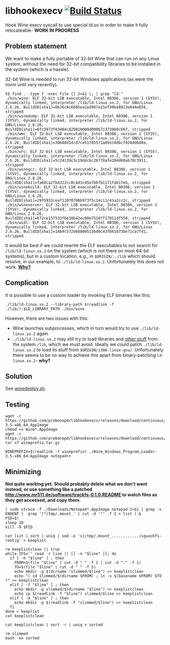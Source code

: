 # libhookexecv [![Build Status](https://travis-ci.com/probonopd/libhookexecv.svg?branch=master)](https://travis-ci.com/probonopd/libhookexecv)

Hook Wine execv syscall to use special ld.so in order to make it fully relocateable- __WORK IN PROGRESS__

## Problem statement

We want to make a fully portable of 32-bit Wine that can run on any Linux system, without the need for 32-bit compatibility libraries to be installed in the system (which is a hassle).

32-bit Wine is needed to run 32-bit Windows applications (as were the norm until very recently).

```
5$ find . -type f -exec file {} 2>&1 \; | grep "ld-"
./bin/wine: ELF 32-bit LSB executable, Intel 80386, version 1 (SYSV), dynamically linked, interpreter /lib/ld-linux.so.2, for GNU/Linux 2.6.26, BuildID[sha1]=8b26c8c6685ea1ed987a21ef30b48823e844e858, stripped
./bin/winedump: ELF 32-bit LSB executable, Intel 80386, version 1 (SYSV), dynamically linked, interpreter /lib/ld-linux.so.2, for GNU/Linux 2.6.26, BuildID[sha1]=6fc5973f83404c829810008d000671373860cb6f, stripped
./bin/wmc: ELF 32-bit LSB executable, Intel 80386, version 1 (SYSV), dynamically linked, interpreter /lib/ld-linux.so.2, for GNU/Linux 2.6.26, BuildID[sha1]=30688d1dcd7ce51705571a891c8d6cf028dd6d0a, stripped
./bin/wrc: ELF 32-bit LSB executable, Intel 80386, version 1 (SYSV), dynamically linked, interpreter /lib/ld-linux.so.2, for GNU/Linux 2.6.26, BuildID[sha1]=5c24139c3c19ddc6c26778afe204d60ab78c3911, stripped
./bin/winegcc: ELF 32-bit LSB executable, Intel 80386, version 1 (SYSV), dynamically linked, interpreter /lib/ld-linux.so.2, for GNU/Linux 2.6.26, BuildID[sha1]=fa60ca2fb4322cc8c4d3c45e7bbfb11f1fab17eb, stripped
./bin/winebuild: ELF 32-bit LSB executable, Intel 80386, version 1 (SYSV), dynamically linked, interpreter /lib/ld-linux.so.2, for GNU/Linux 2.6.26, BuildID[sha1]=29fb932cea712078706b973f5c14c11c41a2cc2c, stripped
./bin/wineserver: ELF 32-bit LSB executable, Intel 80386, version 1 (SYSV), dynamically linked, interpreter /lib/ld-linux.so.2, for GNU/Linux 2.6.26, BuildID[sha1]=b72ce157533fbe10b42ec00e7518ff17011df558, stripped
./bin/widl: ELF 32-bit LSB executable, Intel 80386, version 1 (SYSV), dynamically linked, interpreter /lib/ld-linux.so.2, for GNU/Linux 2.6.26, BuildID[sha1]=14b9c572d68809513bd0c43fb61073be71ca7fd1, stripped
```

It would be best if we could rewrite the ELF executables to not search for `/lib/ld-linux.so.2` on the system (which is not there on most 64-bit systems), but in a custom location, e.g., in `$ORIGIN/../lib` which should resolve, in our example, to `./lib/ld-linux.so.2`. Unfortunately this does not work. [__Why?__](https://stackoverflow.com/a/48456169)

## Complication

It is possible to use a custom loader by invoking ELF binaries like this:

```
./lib/ld-linux.so.2 --library-path $(readlink -f ./lib/):$LD_LIBRARY_PATH ./bin/wine
```

However, there are two issues with this:

- Wine launches subprocesses, which in turn would try to use `./lib/ld-linux.so.2` again
- `./lib/ld-linux.so.2` may still try to load libraries and [other stuff](https://packages.debian.org/jessie/i386/libc6/filelist) from the system `/lib`, which we must avoid. Ideally we could patch `./lib/ld-linux.so.2` to load its stuff from `$ORIGIN/i386-linux-gnu/`. Unfortunately there seems to be no way to achieve this apart from binary-patching `ld-linux.so.2`- __why?__

## Solution

See [winedeploy.sh](winedeploy.sh).

## Testing

```
wget -c https://github.com/probonopd/libhookexecv/releases/download/continuous/Wine_Windows_Program_Loader-3.5-x86_64.AppImage
chmod +x Wine*.AppImage
wget -c https://github.com/probonopd/libhookexecv/releases/download/continuous/wineprefix.tar.gz
tar xf wineprefix.tar.gz

WINEPREFIX=$(readlink -f wineprefix) ./Wine_Windows_Program_Loader-3.5-x86_64.AppImage notepad++
```
## Minimizing

__Not quite working yet. Should probably delete what we don't want instead, or use something like a patched http://www.mr511.de/software/trackfs-0.1.0.README to watch files as they get accessed, and copy them.__

```
( sudo strace -f ./Downloads/Notepad*.AppImage notepad 2>&1 | grep -v ENOENT |  grep '("/tmp/.mount_' | cut -d '"' -f 2 > list ) &
PID=$!
sleep 10
kill -9 $PID

cat list | sort | uniq | sed -e 's|/tmp/.mount_............|squashfs-root|g' > keeplist

rm keeplistclean || true
while IFS='' read -r line || [[ -n "$line" ]]; do
  if [ -h "$line" ] ; then
    FROM=$(file "$line" | cut -d " " -f 1 | cut -d ":" -f 1)
    TO=$(file "$line" | cut -d " " -f 5)
    echo mkdir -p $(dirname "slimmed/$line") >> keeplistclean
    echo "( cd slimmed/$(dirname $FROM) ; ln -s $(basename $FROM) $TO )" >> keeplistclean
  elif [ -f "$line" ] ; then 
    echo mkdir -p slimmed/$(dirname "$line") >> keeplistclean
    echo cp $(readlink -f "$line") slimmed/$line >> keeplistclean
  elif [ -d "$line" ] ; then 
    echo mkdir -p $(readlink -f "slimmed/$line") >> keeplistclean
  fi
done < keeplist
cat keeplistclean

cat keeplistclean | sort -r | uniq > sorted

rm slimmed
bash -ex sorted
```
